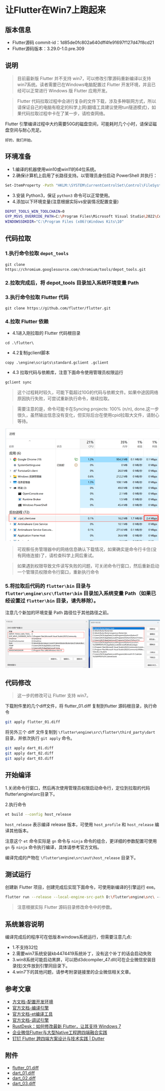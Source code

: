 
# 让Flutter在Win7上跑起来

## 版本信息

- Flutter源码 commit-id：1d85de0fc802a640dff4fe91697f127d47f8cd21
- Flutter源码版本：3.29.0-1.0.pre.309

## 说明

> 目前最新版 Flutter 并不支持 win7，可以修改引擎源码重新编译以支持win7系统。读者需要已在Windows电脑配置过 Flutter 开发环境，并且已经可以正常进行 Windows 版 Flutter 应用开发。

> Flutter 代码拉取过程中会进行复杂的文件下载，涉及多种联网方式，所以请保证自己的电脑有稳定的科学上网(翻墙工具建议使用tun隧道模式)，如果代码拉取过程中卡在了某一步，请检查网络。

Flutter 引擎编译过程中大约需要50G的磁盘空间，可能耗时几个小时，请保证磁盘空间与耐心充足。

`好的，我们开始。`

## 环境准备

- 1.编译的机器使用win10或win11的64位系统。
- 2.确保计算机上启用了长路径支持。以管理员身份启动 PowerShell 并执行：

```bash
Set-ItemProperty -Path "HKLM:\SYSTEM\CurrentControlSet\Control\FileSystem" -Name "LongPathsEnabled" -Value 1 -Force
```

- 3.安装 Python3，保证 `python3` 命令可以正常使用。
- 4.添加以下环境变量(注意根据实际vs安装情况配置变量)

```bash
DEPOT_TOOLS_WIN_TOOLCHAIN=0
GYP_MSVS_OVERRIDE_PATH=C:\Program Files\Microsoft Visual Studio\2022\Community
WINDOWSSDKDIR="C:\Program Files (x86)\Windows Kits\10"
```

## 代码拉取

###  1.执行命令拉取 `depot_tools`

```
git clone https://chromium.googlesource.com/chromium/tools/depot_tools.git
```

###  2.拉取完成后，将 depot_tools 目录加入系统环境变量 Path

### 3.执行命令拉取 Flutter 代码

```
git clone https://github.com/flutter/flutter.git
```

###  4.拉取 Flutter 依赖

- 4.1进入刚拉取的 Flutter 代码根目录

```
cd .\flutter\
```

- 4.2复制gclient脚本

```
copy .\engine\scripts\standard.gclient .gclient
```
- 4.3 拉取代码与依赖库，注意下面命令使用管理员权限运行

```bash
gclient sync
```

> 这个过程耗时较久，可能下载超过10G的代码与依赖文件。如果中途因网络原因执行失败，可尝试重新执行命令，继续拉取。

> 需要注意的是，命令可能卡在Syncing projects: 100% (n/n), done.这一步很久，虽然输出信息没有变化，但实际后台在使用cpid拉取大文件，请耐心等待。

![alt text](image.png)

> 可观察任务管理器中的网络信息确认下载情况，如果确实是命令行卡住(没有网络连接)了，请检查科学上网后重试。

> 如果遇到权限导致文件读写失败的问题，可关闭命令行窗口，然后重新启动一个管理员权限命令行窗口，重新执行命令

### 5.将拉取后代码的 `flutter\bin` 目录与 `flutter\engine\src\flutter\bin` 目录加入系统变量 Path（如果已经设置过 `flutter\bin` 目录，请先移除）。

注意几个新加的环境变量 Path 路径位于其他路径之前。

![alt text](image-1.png)

## 代码修改

> 这一步的修改可让 Flutter 支持 win7。

下载附件里的几个diff文件，将 flutter_01.diff 复制到flutter 源码根目录，执行命令

```bash
git apply flutter_01.diff
```

将另外三个 diff 文件复制到 `\flutter\engine\src\flutter\third_party\dart` 目录，并依次执行 `git apply` 命令。

```bash
git apply dart_01.diff
git apply dart_02.diff
git apply dart_03.diff
```

## 开始编译

1.关闭命令行窗口，然后再次使用管理员权限启动命令行，定位到拉取的代码flutter\engine\src目录下。

2.执行命令

```bash
et build --config host_release
```

`host_release` 表示编译 release 版本，可使用 `host_profile` 和 `host_release` 编译其他版本。

注意这个 `et` 命令实际是 `gn` 命令与 `ninja` 命令的组合，更详细的参数配置可使用 `gn` 与 `ninja` 命令执行编译，具体请参考官方文档。

编译完成的产物在 `\flutter\engine\src\out\host_release` 目录下。

## 测试运行

创建新 Flutter 项目，创建完成后实现下面命令，可使用新编译的引擎运行 exe。

```bash
flutter run --release --local-engine-src-path D:\flutter\engine\src\ --local-engine=host_release --local-engine-host=host_release
```

> 注意根据实际 Flutter 源码目录修改命令中的参数。


## 系统兼容说明

编译完成后的程序可在低版本windows系统运行，但需要注意几点:

- 1.不支持32位
- 2.需要win7系统安装kb4474419系统补丁，没有这个补丁的话会启动失败
- 3.win8系统可能启动黑屏，可以把d3dcompiler_47.dll(可在企业微信安装目录找)文件放到引擎同目录下。
- 4.win7下的其他问题，请参考附录链接里的企业微信相关文章。

## 参考文章

- [方文档-配置开发环境](https://github.com/flutter/flutter/blob/master/engine/src/flutter/docs/contributing/Setting-up-the-Engine-development-environment.md)
- [官方文档-编译引擎](https://github.com/flutter/flutter/blob/master/engine/src/flutter/docs/contributing/Compiling-the-engine.md)
- [官方文档-et编译工具](https://github.com/flutter/flutter/tree/master/engine/src/flutter/tools/engine_tool)
- [官方文档-调试引擎](https://github.com/flutter/flutter/blob/master/engine/src/flutter/docs/Debugging-the-engine.md)
- [RustDesk：如何修改最新 Flutter，让其支持 Windows 7](https://zhuanlan.zhihu.com/p/10307947656)
- [企业微信Flutter与大型Native工程跨四端融合实践](https://cloud.tencent.com/developer/article/2216321)
- [钉钉 Flutter 跨四端方案设计与技术实践 | Dutter](https://my.oschina.net/alimobile/blog/5525030)


## 附件

- [flutter_01.diff](./patch/flutter_01.diff)
- [dart_01.diff](./patch/dart_01.diff)
- [dart_02.diff](./patch/dart_02.diff)
- [dart_03.diff](./patch/dart_03.diff)


